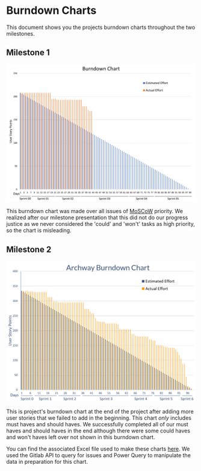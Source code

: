 # Burndown Charts

This document shows you the projects burndown charts throughout the two milestones.

## Milestone 1

![Milestone 1](images/BurndownMilestone1.png)

This burndown chart was made over all issues of [MoSCoW](https://en.wikipedia.org/wiki/MoSCoW_method) priority. We realized after our milestone presentation that this did not do our progress justice as we never considered the 'could' and 'won't' tasks as high priority, so the chart is misleading.

## Milestone 2

![Milestone 2](images/BurndownMilestone2.png)

This is project's burndown chart at the end of the project after adding more user stories that we failed to add in the beginning. This chart *only* includes must haves and should haves. We successfully completed all of our must haves and should haves in the end although there were some could haves and won't haves left over not shown in this burndown chart.

You can find the associated Excel file used to make these charts [here](files/BurndownChart.xlsx). We used  the Gitlab API to query for issues and Power Query to manipulate the data in preparation for this chart.
